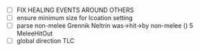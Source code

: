
- [ ] FIX HEALING EVENTS AROUND OTHERS
- [ ] ensure minimum size for lcoation setting
- [ ] parse non-melee Grennik Neltrin was->hit->by non-melee () 5 MeleeHitOut
- [ ] global direction TLC